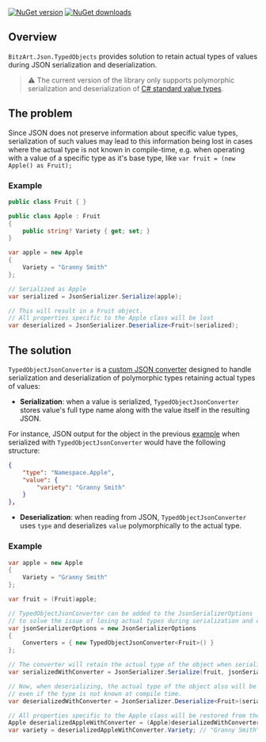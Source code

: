 [![NuGet version](https://img.shields.io/nuget/v/BitzArt.Json.TypedObjects.svg)](https://www.nuget.org/packages/BitzArt.Json.TypedObjects/)
[![NuGet downloads](https://img.shields.io/nuget/dt/BitzArt.Json.TypedObjects.svg)](https://www.nuget.org/packages/BitzArt.Json.TypedObjects/)

## Overview

`BitzArt.Json.TypedObjects` provides solution to retain actual types of values during JSON serialization and deserialization.

> ⚠️ The current version of the library only supports polymorphic serialization and deserialization of 
> [C# standard value types](https://learn.microsoft.com/en-us/dotnet/csharp/language-reference/language-specification/types).

## The problem 

Since JSON does not preserve information about specific value types, serialization of such values may lead to this 
information being lost in cases where the actual type is not known in compile-time, e.g. when operating with a value 
of a specific type as it's base type, like `var fruit = (new Apple() as Fruit);`

### Example

```csharp
public class Fruit { }

public class Apple : Fruit
{
	public string? Variety { get; set; }
}
```

```csharp
var apple = new Apple
{
	Variety = "Granny Smith"
};

// Serialized as Apple
var serialized = JsonSerializer.Serialize(apple);

// This will result in a Fruit object.
// All properties specific to the Apple class will be lost
var deserialized = JsonSerializer.Deserialize<Fruit>(serialized);
```

## The solution

`TypedObjectJsonConverter` is a [custom JSON converter](https://learn.microsoft.com/en-us/dotnet/standard/serialization/system-text-json/converters-how-to) 
designed to handle serialization and deserialization of polymorphic types retaining actual types of values:

 - __Serialization__: when a value is serialized, `TypedObjectJsonConverter` stores value's full type name along with the value itself in the resulting JSON. 
 
For instance, JSON output for the object in the previous [example](#example) when serialized with `TypedObjectJsonConverter` 
would have the following structure:

```json
{
	"type": "Namespace.Apple",
	"value": {
		"variety": "Granny Smith"
	}
},
```

- __Deserialization__: when reading from JSON, `TypedObjectJsonConverter` uses `type` and deserializes `value` polymorphically to the actual type.

### Example

```csharp
var apple = new Apple
{
	Variety = "Granny Smith"
};

var fruit = (Fruit)apple; 

// TypedObjectJsonConverter can be added to the JsonSerializerOptions
// to solve the issue of losing actual types during serialization and deserialization.
var jsonSerializerOptions = new JsonSerializerOptions
{
	Converters = { new TypedObjectJsonConverter<Fruit>() }
};

// The converter will retain the actual type of the object when serializing
var serializedWithConverter = JsonSerializer.Serialize(fruit, jsonSerializerOptions);

// Now, when deserializing, the actual type of the object also will be retained,
// even if the type is not known at compile time.
var deserializedWithConverter = JsonSerializer.Deserialize<Fruit>(serializedWithConverter, jsonSerializerOptions);

// All properties specific to the Apple class will be restored from the JSON
Apple deserializedAppleWithConverter = (Apple)deserializedWithConverter!;
var variety = deserializedAppleWithConverter.Variety; // "Granny Smith"
```